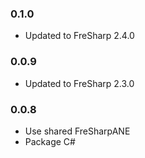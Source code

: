 ### 0.1.0
- Updated to FreSharp 2.4.0

### 0.0.9
- Updated to FreSharp 2.3.0

### 0.0.8
- Use shared FreSharpANE
- Package C#